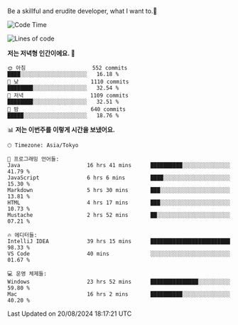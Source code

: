 Be a skillful and erudite developer, what I want to.👶

<!--START_SECTION:waka-->
![Code Time](http://img.shields.io/badge/Code%20Time-1%2C194%20hrs%2049%20mins-blue)

![Lines of code](https://img.shields.io/badge/%EC%A0%80%EB%8A%94%20%EC%97%AC%ED%83%9C%EA%B9%8C%EC%A7%80%20-2.7%20million%20%EC%A4%84%EC%9D%98%20%EC%BD%94%EB%93%9C%EB%A5%BC%20%EC%9E%91%EC%84%B1%ED%96%88%EC%96%B4%EC%9A%94.-blue)

**저는 저녁형 인간이에요. 🦉** 

```text
🌞 아침                     552 commits         ████░░░░░░░░░░░░░░░░░░░░░   16.18 % 
🌆 낮　                     1110 commits        ████████░░░░░░░░░░░░░░░░░   32.54 % 
🌃 저녁                     1109 commits        ████████░░░░░░░░░░░░░░░░░   32.51 % 
🌙 밤　                     640 commits         █████░░░░░░░░░░░░░░░░░░░░   18.76 % 
```


📊 **저는 이번주를 이렇게 시간을 보냈어요.** 

```text
🕑︎ Timezone: Asia/Tokyo

💬 프로그래밍 언어들: 
Java                     16 hrs 41 mins      ██████████░░░░░░░░░░░░░░░   41.79 % 
JavaScript               6 hrs 6 mins        ████░░░░░░░░░░░░░░░░░░░░░   15.30 % 
Markdown                 5 hrs 30 mins       ███░░░░░░░░░░░░░░░░░░░░░░   13.81 % 
HTML                     4 hrs 17 mins       ███░░░░░░░░░░░░░░░░░░░░░░   10.73 % 
Mustache                 2 hrs 52 mins       ██░░░░░░░░░░░░░░░░░░░░░░░   07.21 % 

🔥 에디터들: 
IntelliJ IDEA            39 hrs 15 mins      █████████████████████████   98.33 % 
VS Code                  40 mins             ░░░░░░░░░░░░░░░░░░░░░░░░░   01.67 % 

💻 운영 체제들: 
Windows                  23 hrs 52 mins      ███████████████░░░░░░░░░░   59.80 % 
Mac                      16 hrs 2 mins       ██████████░░░░░░░░░░░░░░░   40.20 % 
```


 Last Updated on 20/08/2024 18:17:21 UTC
<!--END_SECTION:waka-->
